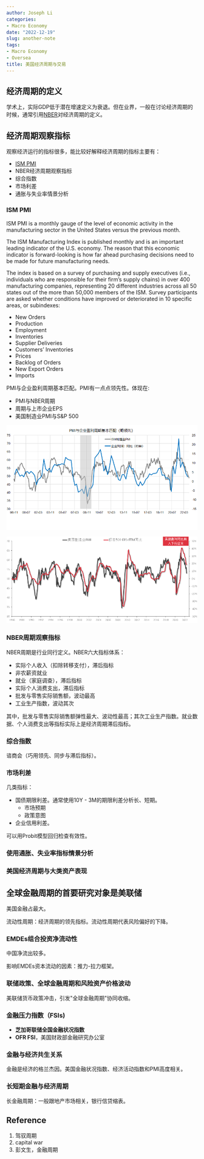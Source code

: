 ```yaml
---
author: Joseph Li
categories:
- Macro Economy
date: "2022-12-19"
slug: another-note
tags:
- Macro Economy
- Oversea
title: 美国经济周期与交易
---
```


## 经济周期的定义

学术上，实际GDP低于潜在增速定义为衰退。但在业界，一般在讨论经济周期的时候，通常引用[NBER](https://www.nber.org/)对经济周期的定义。

## 经济周期观察指标

观察经济运行的指标很多，能比较好解释经济周期的指标主要有：

-   [ISM PMI](https://www.ismworld.org/supply-management-news-and-reports/reports/ism-report-on-business/)
-   NBER经济周期观察指标
-   综合指数
-   市场利差
-   通胀与失业率情景分析

### ISM PMI

ISM PMI is a monthly gauge of the level of economic activity in the manufacturing sector in the United States versus the previous month.

The ISM Manufacturing Index is published monthly and is an important leading indicator of the U.S. economy. The reason that this economic indicator is forward-looking is how far ahead purchasing decisions need to be made for future manufacturing needs.

The index is based on a survey of purchasing and supply executives (i.e., individuals who are responsible for their firm’s supply chains) in over 400 manufacturing companies, representing 20 different industries across all 50 states out of the more than 50,000 members of the ISM. Survey participants are asked whether conditions have improved or deteriorated in 10 specific areas, or subindexes:

- New Orders
- Production
- Employment
- Inventories
- Supplier Deliveries
- Customers’ Inventories
- Prices
- Backlog of Orders
- New Export Orders
- Imports

PMI与企业盈利周期基本匹配。PMI有一点点领先性。体现在:

-   PMI与NBER周期
-   周期与上市企业EPS
-   美国制造业PMI与S&P 500

![PMI与企业盈利周期基本匹配](PMI-and-Corporates-Earnings.png)

![PMI与标普500 EPS增速](PMI-SP500-EPS-Growth.png)

### NBER周期观察指标

NBER周期是行业同行定义。NBER六大指标体系：

-   实际个人收入（扣除转移支付），滞后指标
-   非农薪资就业
-   就业（家庭调查），滞后指标
-   实际个人消费支出，滞后指标
-   批发与零售实际销售额，波动最高
-   工业生产指数，波动其次

其中，批发与零售实际销售额弹性最大、波动性最高；其次工业生产指数。就业数据、个人消费支出等指标实际上是经济周期滞后指标。

### 综合指数

谘商会（巧用领先、同步与滞后指标）。

### 市场利差

几类指标：

-   国债期限利差。通常使用10Y - 3M的期限利差分析长、短期。
    -   市场预期
    -   政策意图
-   企业信用利差。

可以用Probit模型回归检查有效性。

### 使用通胀、失业率指标情景分析

### 美国经济周期与大类资产表现

## 全球金融周期的首要研究对象是美联储

美国金融占最大。

流动性周期：经济周期的领先指标。流动性周期代表风险偏好的下降。

### EMDEs组合投资净流动性

中国净流出较多。

影响EMDEs资本流动的因素：推力-拉力框架。

### 联储政策、全球金融周期和风险资产价格波动

美联储货币政策冲击，引发"全球金融周期"协同收缩。

### 金融压力指数（FSIs)

-   **芝加哥联储全国金融状况指数**
-   **OFR FSI**，美国财政部金融研究办公室

### 金融与经济共生关系

金融是经济的格兰杰因。美国金融状况指数、经济活动指数和PMI高度相关。

### 长短期金融与经济周期

长金融周期：一般跟地产市场相关，银行信贷缩表。

## Reference

1.  驾驭周期
2.  capital war
3.  彭文生，金融周期
